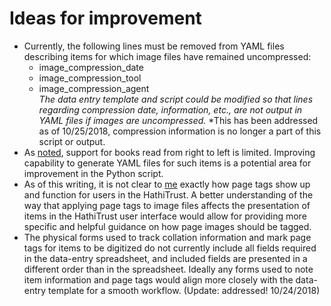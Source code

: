 # Ideas for improvement
- Currently, the following lines must be removed from YAML files describing items for which image files have remained uncompressed:
   - image_compression_date
   - image_compression_tool
   - image_compression_agent  
   *The data entry template and script could be modified so that lines regarding compression date, information, etc., are not output in YAML files if images are uncompressed.*
   *This has been addressed as of 10/25/2018, compression information is no longer a part of this script or output. 
- As [noted](https://github.com/ries07uw/HathiTrustYAMLgenerator/blob/master/HowTo.md#note), support for books read from right to left is limited. Improving capability to generate YAML files for such items is a potential area for improvement in the Python script.
- As of this writing, it is not clear to [me](https://github.com/briesenberg07) exactly how page tags show up and function for users in the HathiTrust. A better understanding of the way that applying page tags to image files affects the presentation of items in the HathiTrust user interface would allow for providing more specific and helpful guidance on how page images should be tagged.
- The physical forms used to track collation information and mark page tags for items to be digitized do not currently include all fields required in the data-entry spreadsheet, and included fields are presented in a different order than in the spreadsheet. Ideally any forms used to note item information and page tags would align more closely with the data-entry template for a smooth workflow. (Update: addressed! 10/24/2018)
